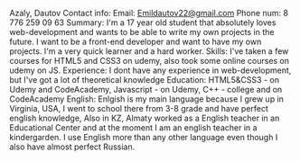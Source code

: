 Azaly, Dautov
Contact info:
Email: Emildautov22@gmail.com
Phone num: 8 776 259 09 63 
Summary:
I'm a 17 year old student that absolutely loves web-development and wants to be able to write my own projects in the future. I want to be a front-end developer and want to have my own projects. I'm a very quick learner and a hard worker.
Skills: 
I've taken a few courses for HTML5 and CSS3 on udemy, also took some online courses on udemy on JS.
Experience:
I dont have any experience in web-development, but I've got a lot of theoretical knowledge
Education:
HTML5&CSS3 - on Udemy and CodeAcademy, Javascript - on Udemy, C++ - college and on CodeAcademy
English:
Enlgish is my main language because I grew up in Virginia, USA, I went to school there from 3-8 grade and have perfect english knowledge, Also in KZ, Almaty worked as a English teacher in an Educational Center and at the moment I am an english teacher in a kindergarden. I use English more than any other language even though I also have almost perfect Russian.


